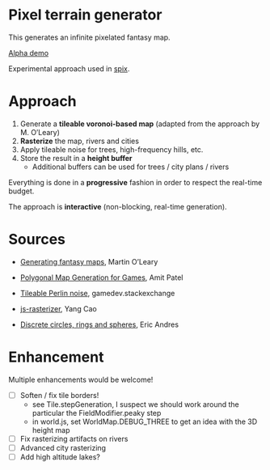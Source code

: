 
# Pixel terrain generator

This generates an infinite pixelated fantasy map.

[Alpha demo](https://madblade.github.io/terrain)

Experimental approach used in [spix](https://github.com/madblade/spix).

# Approach

1. Generate a **tileable voronoi-based map** (adapted from the approach by M. O’Leary)
2. **Rasterize** the map, rivers and cities
3. Apply tileable noise for trees, high-frequency hills, etc.
4. Store the result in a **height buffer**
   - Additional buffers can be used for trees / city plans / rivers

Everything is done in a **progressive** fashion in order to respect the real-time budget.

The approach is **interactive** (non-blocking, real-time generation).

# Sources

- [Generating fantasy maps](http://mewo2.com/notes/terrain/), Martin O’Leary

- [Polygonal Map Generation for Games](http://www-cs-students.stanford.edu/~amitp/game-programming/polygon-map-generation/),
  Amit Patel

- [Tileable Perlin noise](https://gamedev.stackexchange.com/a/23705), gamedev.stackexchange

- [js-rasterizer](https://github.com/delphifirst/js-rasterizer), Yang Cao

- [Discrete circles, rings and spheres](https://doi.org/10.1016/0097-8493(94)90164-3), Eric Andres

# Enhancement

Multiple enhancements would be welcome!

- [ ] Soften / fix tile borders!
  - see Tile.stepGeneration, I suspect we should work around the particular the FieldModifier.peaky step
  - in world.js, set WorldMap.DEBUG_THREE to get an idea with the 3D height map
- [ ] Fix rasterizing artifacts on rivers
- [ ] Advanced city rasterizing
- [ ] Add high altitude lakes?

